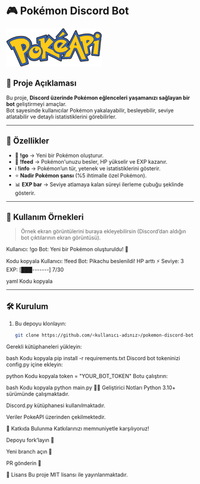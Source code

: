 # 🎮 Pokémon Discord Bot  

![Pokemon Logo](https://raw.githubusercontent.com/PokeAPI/media/master/logo/pokeapi_256.png)

## 📌 Proje Açıklaması
Bu proje, **Discord üzerinde Pokémon eğlenceleri yaşamanızı sağlayan bir bot** geliştirmeyi amaçlar.  
Bot sayesinde kullanıcılar Pokémon yakalayabilir, besleyebilir, seviye atlatabilir ve detaylı istatistiklerini görebilirler.  

---

## 🚀 Özellikler
- 🐾 **!go** → Yeni bir Pokémon oluşturur.  
- 🍖 **!feed** → Pokémon'unuzu besler, HP yükselir ve EXP kazanır.  
- ℹ️ **!info** → Pokémon’un tür, yetenek ve istatistiklerini gösterir.  
- ⭐ **Nadir Pokémon şansı** (%5 ihtimalle özel Pokémon).  
- 📊 **EXP bar** → Seviye atlamaya kalan süreyi ilerleme çubuğu şeklinde gösterir.  

---

## 📸 Kullanım Örnekleri
> Örnek ekran görüntülerini buraya ekleyebilirsin (Discord’dan aldığın bot çıktılarının ekran görüntüsü).

Kullanıcı: !go
Bot: Yeni bir Pokémon oluşturuldu! 🐉

Kodu kopyala
Kullanıcı: !feed
Bot: Pikachu beslenildi! HP arttı ⚡
Seviye: 3
EXP: [███-------] 7/30

yaml
Kodu kopyala

---

## 🛠️ Kurulum
1. Bu depoyu klonlayın:
   ```bash
   git clone https://github.com/<kullanıcı-adınız>/pokemon-discord-bot.git
Gerekli kütüphaneleri yükleyin:

bash
Kodu kopyala
pip install -r requirements.txt
Discord bot tokeninizi config.py içine ekleyin:

python
Kodu kopyala
token = "YOUR_BOT_TOKEN"
Botu çalıştırın:

bash
Kodu kopyala
python main.py
👨‍💻 Geliştirici Notları
Python 3.10+ sürümünde çalışmaktadır.

Discord.py kütüphanesi kullanılmaktadır.

Veriler PokeAPI üzerinden çekilmektedir.

🌟 Katkıda Bulunma
Katkılarınızı memnuniyetle karşılıyoruz!

Depoyu fork’layın 🍴

Yeni branch açın 🌿

PR gönderin 🚀

📜 Lisans
Bu proje MIT lisansı ile yayınlanmaktadır.
